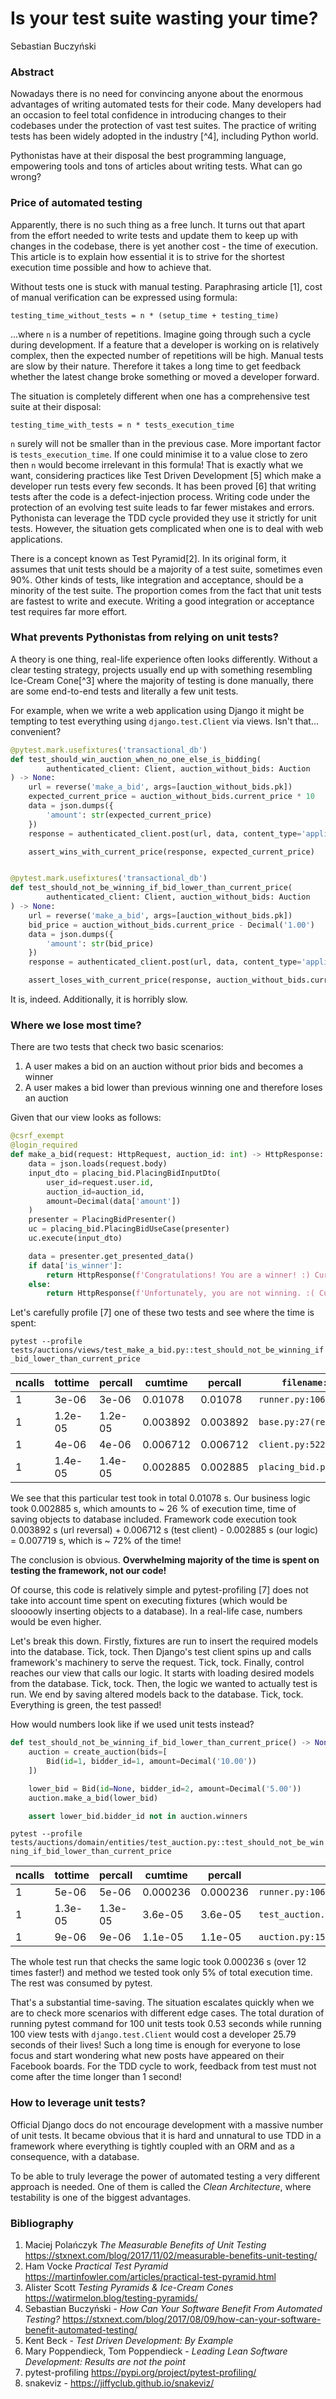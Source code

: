 # Is your test suite wasting your time?

Sebastian Buczyński

### Abstract

Nowadays there is no need for convincing anyone about the enormous advantages of writing automated tests for their code. Many developers had an occasion to feel total confidence in introducing changes to their codebases under the protection of vast test suites. The practice of writing tests has been widely adopted in the industry [^4], including Python world.

Pythonistas have at their disposal the best programming language, empowering tools and tons of articles about writing tests. What can go wrong?

### Price of automated testing

Apparently, there is no such thing as a free lunch. It turns out that apart from the effort needed to write tests and update them to keep up with changes in the codebase, there is yet another cost - the time of execution. This article is to explain how essential it is to strive for the shortest execution time possible and how to achieve that.

Without tests one is stuck with manual testing. Paraphrasing article [1], cost of manual verification can be expressed using formula:

`testing_time_without_tests = n * (setup_time + testing_time)`

...where `n` is a number of repetitions. Imagine going through such a cycle during development. If a feature that a developer is working on is relatively complex, then the expected number of repetitions will be high. Manual tests are slow by their nature. Therefore it takes a long time to get feedback whether the latest change broke something or moved a developer forward.

The situation is completely different when one has a comprehensive test suite at their disposal:

`testing_time_with_tests = n * tests_execution_time`

`n` surely will not be smaller than in the previous case. More important factor is `tests_execution_time`. If one could minimise it to a value close to zero then `n` would become irrelevant in this formula! That is exactly what we want, considering practices like Test Driven Development [5] which make a developer run tests every few seconds. It has been proved [6] that writing tests after the code is a defect-injection process. Writing code under the protection of an evolving test suite leads to far fewer mistakes and errors. Pythonista can leverage the TDD cycle provided they use it strictly for unit tests. However, the situation gets complicated when one is to deal with web applications.

There is a concept known as Test Pyramid[2]. In its original form, it assumes that unit tests should be a majority of a test suite, sometimes even 90%. Other kinds of tests, like integration and acceptance, should be a minority of the test suite. The proportion comes from the fact that unit tests are fastest to write and execute. Writing a good integration or acceptance test requires far more effort.

### What prevents Pythonistas from relying on unit tests?

A theory is one thing, real-life experience often looks differently. Without a clear testing strategy, projects usually end up with something resembling Ice-Cream Cone[^3] where the majority of testing is done manually, there are some end-to-end tests and literally a few unit tests.

For example, when we write a web application using Django it might be tempting to test everything using `django.test.Client` via views. Isn't that... convenient?

```python
@pytest.mark.usefixtures('transactional_db')
def test_should_win_auction_when_no_one_else_is_bidding(
        authenticated_client: Client, auction_without_bids: Auction
) -> None:
    url = reverse('make_a_bid', args=[auction_without_bids.pk])
    expected_current_price = auction_without_bids.current_price * 10
    data = json.dumps({
        'amount': str(expected_current_price)
    })
    response = authenticated_client.post(url, data, content_type='application/json')

    assert_wins_with_current_price(response, expected_current_price)


@pytest.mark.usefixtures('transactional_db')
def test_should_not_be_winning_if_bid_lower_than_current_price(
        authenticated_client: Client, auction_without_bids: Auction
) -> None:
    url = reverse('make_a_bid', args=[auction_without_bids.pk])
    bid_price = auction_without_bids.current_price - Decimal('1.00')
    data = json.dumps({
        'amount': str(bid_price)
    })
    response = authenticated_client.post(url, data, content_type='application/json')

    assert_loses_with_current_price(response, auction_without_bids.current_price)

```

It is, indeed. Additionally, it is horribly slow.

### Where we lose most time?

There are two tests that check two basic scenarios:

1. A user makes a bid on an auction without prior bids and becomes a winner
2. A user makes a bid lower than previous winning one and therefore loses an auction

Given that our view looks as follows:

```python
@csrf_exempt
@login_required
def make_a_bid(request: HttpRequest, auction_id: int) -> HttpResponse:
    data = json.loads(request.body)
    input_dto = placing_bid.PlacingBidInputDto(
        user_id=request.user.id,
        auction_id=auction_id,
        amount=Decimal(data['amount'])
    )
    presenter = PlacingBidPresenter()
    uc = placing_bid.PlacingBidUseCase(presenter)
    uc.execute(input_dto)

    data = presenter.get_presented_data()
    if data['is_winner']:
        return HttpResponse(f'Congratulations! You are a winner! :) Current price is {data["current_price"]}')
    else:
        return HttpResponse(f'Unfortunately, you are not winning. :( Current price is {data["current_price"]}')
```

Let's carefully profile [7] one of these two tests and see where the time is spent:

`pytest --profile tests/auctions/views/test_make_a_bid.py::test_should_not_be_winning_if_bid_lower_than_current_price`

| ncalls | tottime | percall | cumtime  | percall  | `filename:lineno(function)`          |
| ------ | ------- | ------- | -------- | -------- | ------------------------------------ |
| 1      | 3e-06   | 3e-06   | 0.01078  | 0.01078  | `runner.py:106(pytest_runtest_call)` |
| 1      | 1.2e-05 | 1.2e-05 | 0.003892 | 0.003892 | `base.py:27(reverse)`                |
| 1      | 4e-06   | 4e-06   | 0.006712 | 0.006712 | `client.py:522(post)`                |
| 1      | 1.4e-05 | 1.4e-05 | 0.002885 | 0.002885 | `placing_bid.py:43(execute)`         |

We see that this particular test took in total 0.01078 s. Our business logic took 0.002885 s, which amounts to ~ 26 % of execution time, time of saving objects to database included. Framework code execution took 0.003892 s (url reversal) + 0.006712 s (test client) - 0.002885 s (our logic) = 0.007719 s, which is ~ 72% of the time!

The conclusion is obvious. **Overwhelming majority of the time is spent on testing the framework, not our code!**

Of course, this code is relatively simple and pytest-profiling [7] does not take into account time spent on executing fixtures (which would be sloooowly inserting objects to a database). In a real-life case, numbers would be even higher.

Let's break this down. Firstly, fixtures are run to insert the required models into the database. Tick, tock. Then Django's test client spins up and calls framework's machinery to serve the request. Tick, tock. Finally, control reaches our view that calls our logic. It starts with loading desired models from the database. Tick, tock. Then, the logic we wanted to actually test is run. We end by saving altered models back to the database. Tick, tock. Everything is green, the test passed!

How would numbers look like if we used unit tests instead?

```python
def test_should_not_be_winning_if_bid_lower_than_current_price() -> None:
    auction = create_auction(bids=[
        Bid(id=1, bidder_id=1, amount=Decimal('10.00'))
    ])

    lower_bid = Bid(id=None, bidder_id=2, amount=Decimal('5.00'))
    auction.make_a_bid(lower_bid)

    assert lower_bid.bidder_id not in auction.winners
```

`pytest --profile tests/auctions/domain/entities/test_auction.py::test_should_not_be_winning_if_bid_lower_than_current_price`

| ncalls | tottime | percall | cumtime  | percall  | `filename:lineno(function)`                                                      |
| ------ | ------- | ------- | -------- | -------- | -------------------------------------------------------------------------------- |
| 1      | 5e-06   | 5e-06   | 0.000236 | 0.000236 | `runner.py:106(pytest_runtest_call)`                                             |
| 1      | 1.3e-05 | 1.3e-05 | 3.6e-05  | 3.6e-05  | `test_auction.py:85(test_should_not_be_winning_if_bid_lower_than_current_price)` |
| 1      | 9e-06   | 9e-06   | 1.1e-05  | 1.1e-05  | `auction.py:15(make_a_bid)`                                                      |

The whole test run that checks the same logic took 0.000236 s (over 12 times faster!) and method we tested took only 5% of total execution time. The rest was consumed by pytest.

That's a substantial time-saving. The situation escalates quickly when we are to check more scenarios with different edge cases. The total duration of running pytest command for 100 unit tests took 0.53 seconds while running 100 view tests with `django.test.Client` would cost a developer 25.79 seconds of their lives! Such a long time is enough for everyone to lose focus and start wondering what new posts have appeared on their Facebook boards. For the TDD cycle to work, feedback from test must not come after the time longer than 1 second!

### How to leverage unit tests?

Official Django docs do not encourage development with a massive number of unit tests. It became obvious that it is hard and unnatural to use TDD in a framework where everything is tightly coupled with an ORM and as a consequence, with a database.

To be able to truly leverage the power of automated testing a very different approach is needed. One of them is called the _Clean Architecture_, where testability is one of the biggest advantages.

### Bibliography

1. Maciej Polańczyk _The Measurable Benefits of Unit Testing_ https://stxnext.com/blog/2017/11/02/measurable-benefits-unit-testing/
2. Ham Vocke _Practical Test Pyramid_ https://martinfowler.com/articles/practical-test-pyramid.html
3. Alister Scott _Testing Pyramids \& Ice-Cream Cones_ https://watirmelon.blog/testing-pyramids/
4. Sebastian Buczyński - _How Can Your Software Benefit From Automated Testing?_ https://stxnext.com/blog/2017/08/09/how-can-your-software-benefit-automated-testing/
5. Kent Beck - _Test Driven Development: By Example_
6. Mary Poppendieck, Tom Poppendieck - _Leading Lean Software Development: Results are not the point_
7. pytest-profiling https://pypi.org/project/pytest-profiling/
8. snakeviz - https://jiffyclub.github.io/snakeviz/
